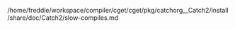 /home/freddie/workspace/compiler/cget/cget/pkg/catchorg__Catch2/install/share/doc/Catch2/slow-compiles.md